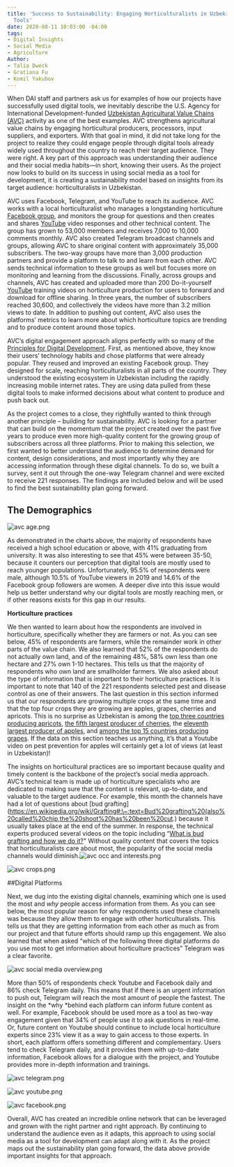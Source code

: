 ```yaml
---
title: 'Success to Sustainability: Engaging Horticulturalists in Uzbekistan with Digital
  Tools'
date: 2020-08-11 10:03:00 -04:00
tags:
- Digital Insights
- Social Media
- Agriculture
Author:
- Talia Dweck
- Gratiana Fu
- Komil Yakubov
---
```


When DAI staff and partners ask us for examples of how our projects have successfully used digital tools, we inevitably describe the U.S. Agency for International Development-funded [Uzbekistan Agricultural Value Chains (AVC)](https://www.dai.com/our-work/projects/uzbekistan-usaid-agricultural-value-chain-activity-uzbekistan-uzbekistan-avc) activity as one of the best examples. AVC strengthens agricultural value chains by engaging horticultural producers, processors, input suppliers, and exporters. With that goal in mind, it did not take long for the project to realize they could engage people through digital tools already widely used throughout the country to reach their target audience. They were right. A key part of this approach was understanding their audience and their social media habits—in short, knowing their users. As the project now looks to build on its success in using social media as a tool for development, it is creating a sustainability model based on insights from its target audience: horticulturalists in Uzbekistan.

AVC uses Facebook, Telegram, and YouTube to reach its audience. AVC works with a local horticulturalist who manages a longstanding horticulture [Facebook group](https://www.facebook.com/groups/bogdorchilik), and monitors the group for questions and then creates and shares [YouTube](https://www.youtube.com/channel/UCpGVyZ0yok7YPxAw9-omMhA) video responses and other technical content. The group has grown to 53,000 members and receives 7,000 to 10,000 comments monthly. AVC also created Telegram broadcast channels and groups, allowing AVC to share original content with approximately 35,000 subscribers. The two-way groups have more than 3,000 production partners and provide a platform to talk to and learn from each other. AVC sends technical information to these groups as well but focuses more on monitoring and learning from the discussions. Finally, across groups and channels, AVC has created and uploaded more than 200 Do-it-yourself [YouTube](https://www.youtube.com/channel/UCpGVyZ0yok7YPxAw9-omMhA) training videos on horticulture production for users to forward and download for offline sharing. In three years, the number of subscribers reached 30,600, and collectively the videos have more than 3.2 million views to date. In addition to pushing out content, AVC also uses the platforms’ metrics to learn more about which horticulture topics are trending and to produce content around those topics.

AVC’s digital engagement approach aligns perfectly with so many of the [Principles for Digital Development](https://digitalprinciples.org/). First, as mentioned above, they know their users’ technology habits and chose platforms that were already popular. They reused and improved an existing Facebook group. They designed for scale, reaching horticulturalists in all parts of the country. They understood the existing ecosystem in Uzbekistan including the rapidly increasing mobile internet rates. They are using data pulled from these digital tools to make informed decisions about what content to produce and push back out.

As the project comes to a close, they rightfully wanted to think through another principle – building for sustainability. AVC is looking for a partner that can build on the momentum that the project created over the past five years to produce even more high-quality content for the growing group of subscribers across all three platforms. Prior to making this selection, we first wanted to better understand the audience to determine demand for content, design considerations, and most importantly why they are accessing information through these digital channels. To do so, we built a survey, sent it out through the one-way Telegram channel and were excited to receive 221 responses. The findings are included below and will be used to find the best sustainability plan going forward.

## The Demographics

![avc age.png](/uploads/avc%20age.png)

As demonstrated in the charts above, the majority of respondents have received a high school education or above, with 41% graduating from university. It was also interesting to see that 45% were between 35-50, because it counters our perception that digital tools are mostly used to reach younger populations. Unfortunately, 95.5% of respondents were male, although 10.5% of YouTube viewers in 2019 and 14.6% of the Facebook group followers are women. A deeper dive into this issue would help us better understand why our digital tools are mostly reaching men, or if other reasons exists for this gap in our results.

**Horticulture practices**

We then wanted to learn about how the respondents are involved in horticulture, specifically whether they are farmers or not. As you can see below, 45% of respondents are farmers, while the remainder work in other parts of the value chain. We also learned that 52% of the respondents do not actually own land, and of the remaining 48%, 58% own less than one hectare and 27% own 1-10 hectares. This tells us that the majority of respondents who own land are smallholder farmers. We also asked about the type of information that is important to their horticulture practices. It is important to note that 140 of the 221 respondents selected pest and disease control as one of their answers. The last question in this section informed us that our respondents are growing multiple crops at the same time and that the top four crops they are growing are apples, grapes, cherries and apricots. This is no surprise as Uzbekistan is among the [top three countries producing apricots](https://en.wikipedia.org/wiki/List_of_countries_by_apricot_production), [the fifth largest producer of cherries](https://www.tridge.com/intelligences/sweet-cherry), the [eleventh largest producer of apples](https://www.tridge.com/intelligences/apple/UZ), and [among the top 15 countries producing grapes](https://www.tridge.com/intelligences/grape/UZ). If the data on this section teaches us anything, it’s that a Youtube video on pest prevention for apples will certainly get a lot of views (at least in Uzbekistan)!

The insights on horticultural practices are so important because quality and timely content is the backbone of the project’s social media approach. AVC’s technical team is made up of horticulture specialists who are dedicated to making sure that the content is relevant, up-to-date, and valuable to the target audience. For example, this month the channels have had a lot of questions about \[bud grafting\](https://en.wikipedia.org/wiki/Grafting#:\~:text=Bud%20grafting%20(also%20called%20chip,the%20shoot%20has%20been%20cut.) because it usually takes place at the end of the summer. In response, the technical experts produced several videos on the topic including “[What is bud grafting and how we do it?](https://www.youtube.com/watch?v=IE0eoqR4zlA&t=196s)" Without quality content that covers the topics that horticulturalists care about most, the popularity of the social media channels would diminish.![avc occ and interests.png](/uploads/avc%20occ%20and%20interests.png)

![avc crops.png](/uploads/avc%20crops.png)

##Digital Platforms

Next, we dug into the existing digital channels, examining which one is used the most and *why* people access information from them. As you can see below, the most popular reason for why respondents used these channels was because they allow them to engage with other horticulturalists. This tells us that they are getting information from each other as much as from our project and that future efforts should ramp up this engagement. We also learned that when asked “which of the following three digital platforms do you use most to get information about horticulture practices” Telegram was a clear favorite.

![avc social media overview.png](/uploads/avc%20social%20media%20overview.png)

More than 50% of respondents check Youtube and Facebook daily and 86% check Telegram daily. This means that if there is an urgent information to push out, Telegram will reach the most amount of people the fastest. The insight on the \*why \*behind each platform can inform future content as well. For example, Facebook should be used more as a tool as two-way engagement given that 34% of people use it to ask questions in real-time. Or, future content on Youtube should continue to include local horticulture experts since 23% view it as a way to gain access to those experts. In short, each platform offers something different and complementary. Users tend to check Telegram daily, and it provides them with up-to-date information, Facebook allows for a dialogue with the project, and Youtube provides more in-depth information and trainings.

![avc telegram.png](/uploads/avc%20telegram.png)

![avc youtube.png](/uploads/avc%20youtube.png)

![avc facebook.png](/uploads/avc%20facebook.png)

Overall, AVC has created an incredible online network that can be leveraged and grown with the right partner and right approach. By continuing to understand the audience even as it adapts, this approach to using social media as a tool for development can adapt along with it. As the project maps out the sustainability plan going forward, the data above provide important insights for that approach.